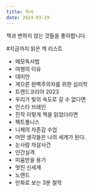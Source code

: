 ```yaml
---
title: 독서
date: 2024-03-29
---
```


책과 변하지 않는 것들을 좋아합니다.

#지금까지 읽은 책 리스트
- 메모독서법
- 여행의 이유
- 데미안
- 게으른 완벽주의자를 위한 심리학
- 트렌드코리아 2023
- 우리가 빛의 속도로 갈 수 없다면
- 인스타 브레인
- 진작 이렇게 책을 읽었더라면
- 팩트풀니스
- 니체의 자존감 수업
- 어떤 생각들은 나의 세계가 된다.
- 눈사람 자살사건
- 인간실격
- 미움받을 용기
- 멋진 신세계
- 노랜드
- 만화로 보는 3분 철학